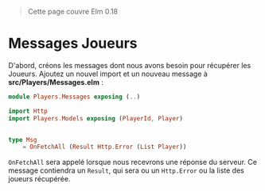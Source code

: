 > Cette page couvre Elm 0.18

# Messages Joueurs

D'abord, créons les messages dont nous avons besoin pour récupérer les Joueurs. Ajoutez un nouvel import et un nouveau message à __src/Players/Messages.elm__ :

```elm
module Players.Messages exposing (..)

import Http
import Players.Models exposing (PlayerId, Player)


type Msg
    = OnFetchAll (Result Http.Error (List Player))
```

`OnFetchAll` sera appelé lorsque nous recevrons une réponse du serveur. Ce message contiendra un `Result`, qui sera ou un `Http.Error` ou la liste des joueurs récupérée.
